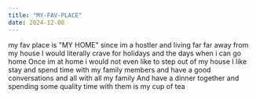 ```yaml
---
title: "MY-FAV-PLACE"
date: 2024-12-08
---
```

my fav place is "MY HOME"
since im a hostler and living far far away from my house 
I would literally crave for holidays and the days when i can go home
Once im at home i would not even like to step out of my house
I like stay and spend time with my family members and have a good conversations and all with all my family
And have a dinner together and spending some quality time with them is my cup of tea

